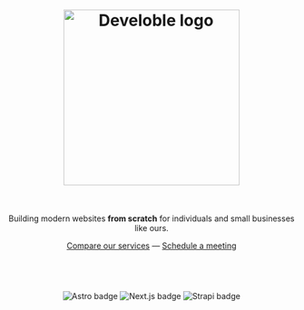 <h1 align="center">
<img width="310" alt="Develoble logo" src="https://github.com/develoble/.github/assets/9094115/8744cde6-5197-47b1-b1c1-157a8abf6d42">
</h1>
<br />
<p align="center">
Building modern websites <strong>from scratch</strong> for individuals and small businesses like ours.
<p>
<div align="center">
  <a href="https://develoble.com">Compare our services</a> —
  <a href="https://develoble.com">Schedule a meeting</a>
</div>
<h2><br /></h2>
<div align="center">
  <img alt="Astro badge" src="https://img.shields.io/badge/astro-%232C2052.svg?style=for-the-badge&logo=astro&logoColor=white">
  <img alt="Next.js badge" src="https://img.shields.io/badge/Next-black?style=for-the-badge&logo=next.js&logoColor=white">
  <img alt="Strapi badge" src="https://img.shields.io/badge/strapi-%232E7EEA.svg?style=for-the-badge&logo=strapi&logoColor=white">
</div>
